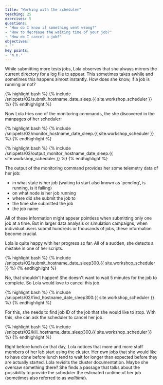 ```yaml
---
title: "Working with the scheduler"
teaching: 25
exercises: 5
questions:
- "How do I know if something went wrong?"
- "How to decrease the waiting time of your job?"
- "How do I cancel a job?"
objectives:
- ""
key points:
- "n.n."
---
```


While submitting more tests jobs, Lola observes that she always mirrors the current directory for a log file to appear. This sometimes takes awhile and sometimes this happens almost instantly. How does she know, if a job is running or not?

{% highlight bash %}
{% include /snippets/02/submit_hostname_date_sleep.{{ site.workshop_scheduler }} %}
{% endhighlight %}

Now Lola tries one of the monitoring commands, the she discovered in the manpages of her scheduler:

{% highlight bash %}
{% include /snippets/02/monitor_hostname_date_sleep.{{ site.workshop_scheduler }} %}
{% endhighlight %}

{% highlight bash %}
{% include /snippets/02/output_monitor_hostname_date_sleep.{{ site.workshop_scheduler }} %}
{% endhighlight %}

The output of the monitoring command provides her some telemetry data of her job: 

- in what state is her job (waiting to start also known as 'pending', is running, is it failing)
- on what node is her job running 
- where did she submit the job to
- the time she submitted the job
- the job name

All of these information might appear pointless when submitting only one job at a time. But in larger data analysis or simulation campaigns, when individual users submit hundreds or thousands of jobs, these information become crucial. 

Lola is quite happy with her progress so far. All of a sudden, she detects a mistake in one of her scripts. 

{% highlight bash %}
{% include /snippets/02/submit_hostname_date_sleep300.{{ site.workshop_scheduler }} %}
{% endhighlight %}

No, that shouldn't happen! She doesn't want to wait 5 minutes for the job to complete. So Lola would love to cancel this job. 

{% highlight bash %}
{% include /snippets/02/find_hostname_date_sleep300.{{ site.workshop_scheduler }} %}
{% endhighlight %}

For this, she needs to find job ID of the job that she would like to stop. With this, she can ask the scheduler to cancel her job.

{% highlight bash %}
{% include /snippets/02/kill_hostname_date_sleep300.{{ site.workshop_scheduler }} %}
{% endhighlight %}

Right before lunch on that day, Lola notices that more and more staff members of her lab start using the cluster. Her own jobs that she would like to have done before lunch tend to wait for longer than expected before they are actually started. Lola revisits the cluster documentation. Maybe she oversaw something there? She finds a passage that talks about the possibility to provide the scheduler the estimated runtime of her job (sometimes also referred to as _walltime_).


